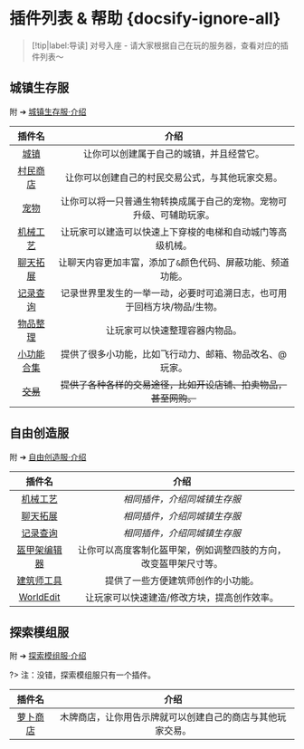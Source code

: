 # 插件列表 & 帮助 {docsify-ignore-all}

> [!tip|label:导读]
> 对号入座 - 请大家根据自己在玩的服务器，查看对应的插件列表～

## 城镇生存服

附 ➔ [城镇生存服·介绍](/mc-servers/survival.md)

| 插件名 | 介绍 |
|:-:|:-:|
|[城镇](/plugins/towny.md)|让你可以创建属于自己的城镇，并且经营它。|
|[村民商店](/plugins/shopkeepers.md)|让你可以创建自己的村民交易公式，与其他玩家交易。|
|[宠物](/plugins/mypet.md)|让你可以将一只普通生物转换成属于自己的宠物。宠物可升级、可辅助玩家。|
|[机械工艺](/plugins/craftbook.md)|让玩家可以建造可以快速上下穿梭的电梯和自动城门等高级机械。|
|[聊天拓展](/plugins/chatutil.md)|让聊天内容更加丰富，添加了`&`颜色代码、屏蔽功能、频道功能。|
|[记录查询](/plugins/logblock.md)|记录世界里发生的一举一动，必要时可追溯日志，也可用于回档方块/物品/生物。|
|[物品整理](/plugins/chestsort.md)|让玩家可以快速整理容器内物品。|
|[小功能合集](/plugins/nu.md)|提供了很多小功能，比如飞行动力、邮箱、物品改名、@玩家。|
|~~[交易](/plugins/trade.md)~~|~~提供了各种各样的交易途径，比如开设店铺、拍卖物品，甚至网购。~~|

## 自由创造服

附 ➔ [自由创造服·介绍](/mc-servers/creative.md)

| 插件名 | 介绍 |
|:-:|:-:|
|[机械工艺](/plugins/craftbook.md)|*相同插件，介绍同城镇生存服*|
|[聊天拓展](/plugins/chatutil.md)|*相同插件，介绍同城镇生存服*|
|[记录查询](/plugins/logblock.md)|*相同插件，介绍同城镇生存服*|
|[盔甲架编辑器](/plugins/ast.md)|让你可以高度客制化盔甲架，例如调整四肢的方向，改变盔甲架尺寸等。|
|[建筑师工具](/plugins/bu.md)|提供了一些方便建筑师创作的小功能。|
|[WorldEdit](http://mineplugin.org/WorldEdit)|让玩家可以快速建造/修改方块，提高创作效率。|

## 探索模组服

附 ➔ [探索模组服·介绍](/mod)

?> 注：没错，探索模组服只有一个插件。

| 插件名 | 介绍 |
|:-:|:-:|
|[萝卜商店](/plugins/carrotshop.md)|木牌商店，让你用告示牌就可以创建自己的商店与其他玩家交易。|
